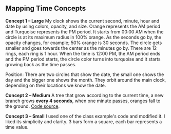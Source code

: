 ## Mapping Time Concepts

**Concept 1 – Large**
My clock shows the current second, minute, hour and date by using colors, opacity, and size.
Orange represents the AM period and Turquoise represents the PM period.
It starts from 00:00 AM when the circle is at its maximum radius in 100% orange.
As the seconds go by, the opacity changes, for example; 50% orange is 30 seconds.
The circle gets smaller and goes towards the center as the minutes go by.
There are 12 rings, each ring is 1 hour.
When the time is 12:00 PM, the AM period ends and the PM period starts, the
circle color turns into turquoise and it starts growing back as the time passes.

Position:
There are two circles that show the date, the small one shows the day and the bigger one shows the month. They orbit around the main clock, depending on their locations we know the date.

**Concept 2 – Medium**
A tree that grow according to the current time, a new branch grows **every 4 seconds**, when one minute passes, oranges fall to the ground.
[Code source](https://www.youtube.com/watch?v=fcdNSZ9IzJM).

**Concept 3 – Small**
I used one of the class example's code and modified it. I liked its simplicity and clarity. 3 bars form a square, each bar represents a time value.
